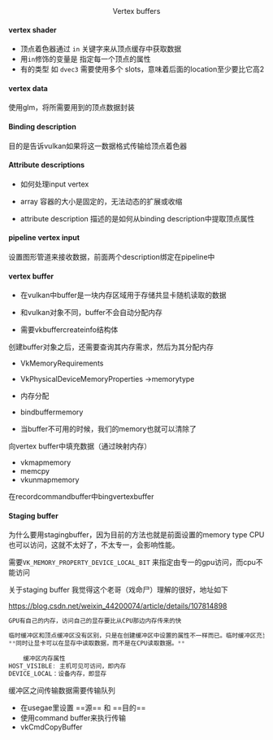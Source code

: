 <center>Vertex buffers</center>

#### vertex shader

+ 顶点着色器通过 `in` 关键字来从顶点缓存中获取数据
+ 用`in`修饰的变量是 指定每一个顶点的属性
+ 有的类型 如 `dvec3` 需要使用多个 slots，意味着后面的location至少要比它高2



#### vertex data

使用glm，将所需要用到的顶点数据封装



#### Binding description

目的是告诉vulkan如果将这一数据格式传输给顶点着色器



#### Attribute descriptions

+ 如何处理input vertex

+ array 容器的大小是固定的，无法动态的扩展或收缩
+ attribute description 描述的是如何从binding description中提取顶点属性



#### pipeline vertex input

设置图形管道来接收数据，前面两个description绑定在pipeline中



#### vertex buffer

+ 在vulkan中buffer是一块内存区域用于存储共显卡随机读取的数据

+ 和vulkan对象不同，buffer不会自动分配内存

+ 需要vkbuffercreateinfo结构体

创建buffer对象之后，还需要查询其内存需求，然后为其分配内存

+ VkMemoryRequirements 

+ VkPhysicalDeviceMemoryProperties ->memorytype

+ 内存分配
+ bindbuffermemory
+ 当buffer不可用的时候，我们的memory也就可以清除了

向vertex buffer中填充数据（通过映射内存）

+ vkmapmemory
+ memcpy
+ vkunmapmemory

在recordcommandbuffer中bingvertexbuffer



#### Staging buffer

为什么要用stagingbuffer，因为目前的方法也就是前面设置的memory type CPU也可以访问，这就不太好了，不太专一，会影响性能。

需要`VK_MEMORY_PROPERTY_DEVICE_LOCAL_BIT` 来指定由专一的gpu访问，而cpu不能访问

关于staging buffer 我觉得这个老哥（戏命尸）理解的很好，地址如下

https://blog.csdn.net/weixin_44200074/article/details/107814898

```c
GPU有自己的内存，访问自己的显存要比从CPU那边内存传来的快

临时缓冲区和顶点缓冲区没有区别，只是在创建缓冲区中设置的属性不一样而已。临时缓冲区充当辅助作用，**可以方便在缓冲区之间传递数据**，前提是需要传输队列，通常来说有图形队列的都有传输队列。
**同时让显卡可以在显存中读取数据，而不是在CPU读取数据。**
    
    缓冲区内存属性
HOST_VISIBLE: 主机可见可访问，即内存
DEVICE_LOCAL：设备内存，即显存
```

缓冲区之间传输数据需要传输队列

+ 在usegae里设置 ==源== 和 ==目的==
+ 使用command buffer来执行传输
+ vkCmdCopyBuffer